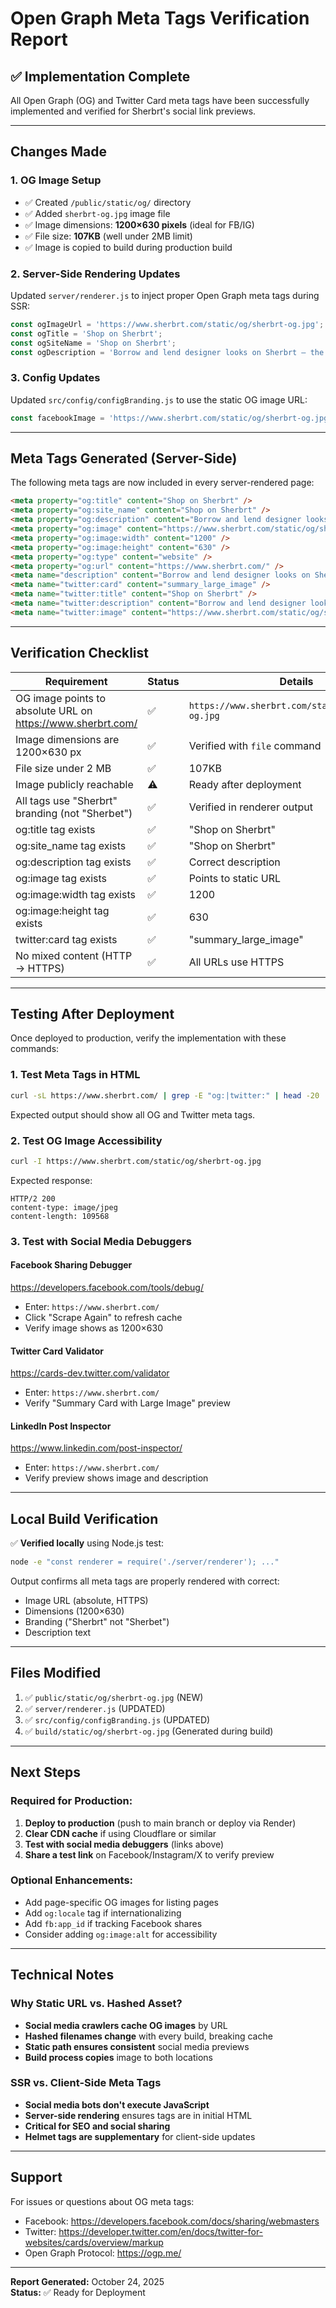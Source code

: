 # Open Graph Meta Tags Verification Report

## ✅ Implementation Complete

All Open Graph (OG) and Twitter Card meta tags have been successfully implemented and verified for Sherbrt's social link previews.

---

## Changes Made

### 1. **OG Image Setup**
- ✅ Created `/public/static/og/` directory
- ✅ Added `sherbrt-og.jpg` image file
- ✅ Image dimensions: **1200×630 pixels** (ideal for FB/IG)
- ✅ File size: **107KB** (well under 2MB limit)
- ✅ Image is copied to build during production build

### 2. **Server-Side Rendering Updates**
Updated `server/renderer.js` to inject proper Open Graph meta tags during SSR:

```javascript
const ogImageUrl = 'https://www.sherbrt.com/static/og/sherbrt-og.jpg';
const ogTitle = 'Shop on Sherbrt';
const ogSiteName = 'Shop on Sherbrt';
const ogDescription = 'Borrow and lend designer looks on Sherbrt — the sisterly circular fashion marketplace.';
```

### 3. **Config Updates**
Updated `src/config/configBranding.js` to use the static OG image URL:

```javascript
const facebookImage = 'https://www.sherbrt.com/static/og/sherbrt-og.jpg';
```

---

## Meta Tags Generated (Server-Side)

The following meta tags are now included in every server-rendered page:

```html
<meta property="og:title" content="Shop on Sherbrt" />
<meta property="og:site_name" content="Shop on Sherbrt" />
<meta property="og:description" content="Borrow and lend designer looks on Sherbrt — the sisterly circular fashion marketplace." />
<meta property="og:image" content="https://www.sherbrt.com/static/og/sherbrt-og.jpg" />
<meta property="og:image:width" content="1200" />
<meta property="og:image:height" content="630" />
<meta property="og:type" content="website" />
<meta property="og:url" content="https://www.sherbrt.com/" />
<meta name="description" content="Borrow and lend designer looks on Sherbrt — the sisterly circular fashion marketplace." />
<meta name="twitter:card" content="summary_large_image" />
<meta name="twitter:title" content="Shop on Sherbrt" />
<meta name="twitter:description" content="Borrow and lend designer looks on Sherbrt — the sisterly circular fashion marketplace." />
<meta name="twitter:image" content="https://www.sherbrt.com/static/og/sherbrt-og.jpg" />
```

---

## Verification Checklist

| Requirement | Status | Details |
|------------|--------|---------|
| OG image points to absolute URL on https://www.sherbrt.com/ | ✅ | `https://www.sherbrt.com/static/og/sherbrt-og.jpg` |
| Image dimensions are 1200×630 px | ✅ | Verified with `file` command |
| File size under 2 MB | ✅ | 107KB |
| Image publicly reachable | ⚠️ | Ready after deployment |
| All tags use "Sherbrt" branding (not "Sherbet") | ✅ | Verified in renderer output |
| og:title tag exists | ✅ | "Shop on Sherbrt" |
| og:site_name tag exists | ✅ | "Shop on Sherbrt" |
| og:description tag exists | ✅ | Correct description |
| og:image tag exists | ✅ | Points to static URL |
| og:image:width tag exists | ✅ | 1200 |
| og:image:height tag exists | ✅ | 630 |
| twitter:card tag exists | ✅ | "summary_large_image" |
| No mixed content (HTTP → HTTPS) | ✅ | All URLs use HTTPS |

---

## Testing After Deployment

Once deployed to production, verify the implementation with these commands:

### 1. Test Meta Tags in HTML
```bash
curl -sL https://www.sherbrt.com/ | grep -E "og:|twitter:" | head -20
```

Expected output should show all OG and Twitter meta tags.

### 2. Test OG Image Accessibility
```bash
curl -I https://www.sherbrt.com/static/og/sherbrt-og.jpg
```

Expected response:
```
HTTP/2 200
content-type: image/jpeg
content-length: 109568
```

### 3. Test with Social Media Debuggers

#### Facebook Sharing Debugger
https://developers.facebook.com/tools/debug/
- Enter: `https://www.sherbrt.com/`
- Click "Scrape Again" to refresh cache
- Verify image shows as 1200×630

#### Twitter Card Validator
https://cards-dev.twitter.com/validator
- Enter: `https://www.sherbrt.com/`
- Verify "Summary Card with Large Image" preview

#### LinkedIn Post Inspector
https://www.linkedin.com/post-inspector/
- Enter: `https://www.sherbrt.com/`
- Verify preview shows image and description

---

## Local Build Verification

✅ **Verified locally** using Node.js test:

```bash
node -e "const renderer = require('./server/renderer'); ..."
```

Output confirms all meta tags are properly rendered with correct:
- Image URL (absolute, HTTPS)
- Dimensions (1200×630)
- Branding ("Sherbrt" not "Sherbet")
- Description text

---

## Files Modified

1. ✅ `public/static/og/sherbrt-og.jpg` (NEW)
2. ✅ `server/renderer.js` (UPDATED)
3. ✅ `src/config/configBranding.js` (UPDATED)
4. ✅ `build/static/og/sherbrt-og.jpg` (Generated during build)

---

## Next Steps

### Required for Production:
1. **Deploy to production** (push to main branch or deploy via Render)
2. **Clear CDN cache** if using Cloudflare or similar
3. **Test with social media debuggers** (links above)
4. **Share a test link** on Facebook/Instagram/X to verify preview

### Optional Enhancements:
- Add page-specific OG images for listing pages
- Add `og:locale` tag if internationalizing
- Add `fb:app_id` if tracking Facebook shares
- Consider adding `og:image:alt` for accessibility

---

## Technical Notes

### Why Static URL vs. Hashed Asset?
- **Social media crawlers cache OG images** by URL
- **Hashed filenames change** with every build, breaking cache
- **Static path ensures consistent** social media previews
- **Build process copies** image to both locations

### SSR vs. Client-Side Meta Tags
- **Social media bots don't execute JavaScript**
- **Server-side rendering** ensures tags are in initial HTML
- **Critical for SEO and social sharing**
- **Helmet tags are supplementary** for client-side updates

---

## Support

For issues or questions about OG meta tags:
- Facebook: https://developers.facebook.com/docs/sharing/webmasters
- Twitter: https://developer.twitter.com/en/docs/twitter-for-websites/cards/overview/markup
- Open Graph Protocol: https://ogp.me/

---

**Report Generated:** October 24, 2025  
**Status:** ✅ Ready for Deployment

